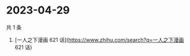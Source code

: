 # 2023-04-29

共 1 条

<!-- BEGIN ZHIHUSEARCH -->
<!-- 最后更新时间 Sat Apr 29 2023 08:43:25 GMT+0800 (China Standard Time) -->
1. [一人之下漫画 621 话](https://www.zhihu.com/search?q=一人之下漫画 621 话)
<!-- END ZHIHUSEARCH -->
